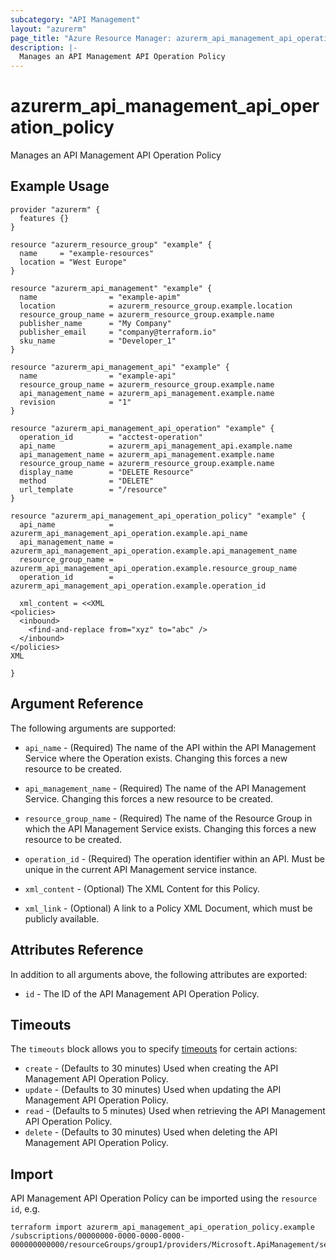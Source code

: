 ```yaml
---
subcategory: "API Management"
layout: "azurerm"
page_title: "Azure Resource Manager: azurerm_api_management_api_operation_policy"
description: |-
  Manages an API Management API Operation Policy
---
```


# azurerm_api_management_api_operation_policy

Manages an API Management API Operation Policy

## Example Usage

```hcl
provider "azurerm" {
  features {}
}

resource "azurerm_resource_group" "example" {
  name     = "example-resources"
  location = "West Europe"
}

resource "azurerm_api_management" "example" {
  name                = "example-apim"
  location            = azurerm_resource_group.example.location
  resource_group_name = azurerm_resource_group.example.name
  publisher_name      = "My Company"
  publisher_email     = "company@terraform.io"
  sku_name            = "Developer_1"
}

resource "azurerm_api_management_api" "example" {
  name                = "example-api"
  resource_group_name = azurerm_resource_group.example.name
  api_management_name = azurerm_api_management.example.name
  revision            = "1"
}

resource "azurerm_api_management_api_operation" "example" {
  operation_id        = "acctest-operation"
  api_name            = azurerm_api_management_api.example.name
  api_management_name = azurerm_api_management.example.name
  resource_group_name = azurerm_resource_group.example.name
  display_name        = "DELETE Resource"
  method              = "DELETE"
  url_template        = "/resource"
}

resource "azurerm_api_management_api_operation_policy" "example" {
  api_name            = azurerm_api_management_api_operation.example.api_name
  api_management_name = azurerm_api_management_api_operation.example.api_management_name
  resource_group_name = azurerm_api_management_api_operation.example.resource_group_name
  operation_id        = azurerm_api_management_api_operation.example.operation_id

  xml_content = <<XML
<policies>
  <inbound>
    <find-and-replace from="xyz" to="abc" />
  </inbound>
</policies>
XML

}
```

## Argument Reference

The following arguments are supported:

* `api_name` - (Required) The name of the API within the API Management Service where the Operation exists. Changing this forces a new resource to be created.

* `api_management_name` - (Required) The name of the API Management Service. Changing this forces a new resource to be created.

* `resource_group_name` - (Required) The name of the Resource Group in which the API Management Service exists. Changing this forces a new resource to be created.

* `operation_id` - (Required) The operation identifier within an API. Must be unique in the current API Management service instance.

* `xml_content` - (Optional) The XML Content for this Policy.

* `xml_link` - (Optional) A link to a Policy XML Document, which must be publicly available.

## Attributes Reference

In addition to all arguments above, the following attributes are exported:

* `id` - The ID of the API Management API Operation Policy.

## Timeouts

The `timeouts` block allows you to specify [timeouts](https://www.terraform.io/language/resources/syntax#operation-timeouts) for certain actions:

* `create` - (Defaults to 30 minutes) Used when creating the API Management API Operation Policy.
* `update` - (Defaults to 30 minutes) Used when updating the API Management API Operation Policy.
* `read` - (Defaults to 5 minutes) Used when retrieving the API Management API Operation Policy.
* `delete` - (Defaults to 30 minutes) Used when deleting the API Management API Operation Policy.

## Import

API Management API Operation Policy can be imported using the `resource id`, e.g.

```shell
terraform import azurerm_api_management_api_operation_policy.example /subscriptions/00000000-0000-0000-0000-000000000000/resourceGroups/group1/providers/Microsoft.ApiManagement/service/instance1/apis/api1/operations/operation1/policies/policy
```
